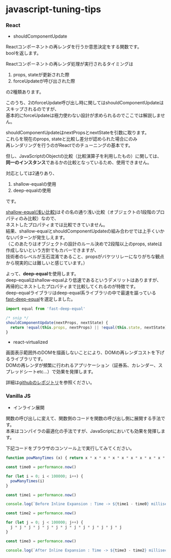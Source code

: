 # javascript-tuning-tips

### React
- shouldComponentUpdate

Reactコンポーネントの再レンダを行うか意思決定をする関数です。  
boolを返します。

Reactコンポーネントの再レンダ処理が実行されるタイミングは

1. props, stateが更新された際
2. forceUpdateが呼び出された際

の2種類あります。

このうち、2のforceUpdate呼び出し時に関してはshouldComponentUpdateはスキップされるのですが、  
基本的にforceUpdateは極力使わない設計が求められるのでここでは解説しません。

shouldComponentUpdateはnextPropsとnextStateを引数に取ります。  
これらを現在のprops, stateと比較し差分が認められた場合にのみ  
再レンダリングを行うのがReactでのチューニングの基本です。

但し、JavaScriptのObjectの比較（比較演算子を利用したもの）に関しては、
**同一のインスタンス**であるかの比較となっているため、使用できません。  

対応としては2通りあり、

1. shallow-equalの使用
2. deep-equalの使用

です。

[shallow-equal(浅い比較)](https://efcl.info/2017/11/30/shallow-equal/)はその名の通り浅い比較（オブジェクトの1段階のプロパティのみ比較）なので、  
ネストしたプロパティまでは比較できていません。  
結果、shallow-equalとshouldComponentUpdateの組み合わせでは上手くいかないパターンが発生しえます。  
（このあたりはオブジェクトの設計のルール決めで2段階以上のprops, stateは作成しないという方針でもカバーできますが、  
技術者のレベルが玉石混淆であること、propsがバケツリレーになりがちな観点から現実的には難しいと感じています。）

よって、**deep-equal**を使用します。  
deep-equalはshallow-equalより低速であるというデメリットはありますが、  
再帰的にネストしたプロパティまで比較してくれるのが特徴です。  
deep-equalライブラリはdeep-equal系ライブラリの中で最速を謳っている[fast-deep-equal](https://github.com/epoberezkin/fast-deep-equal)を選定しました。

```javascript
import equal from 'fast-deep-equal'

/* snip */
shouldComponentUpdate(nextProps, nextState) {
  return !equal(this.props, nextProps) || !equal(this.state, nextState)
}
```

- react-virtualized

画面表示範囲外のDOMを描画しないことにより、DOMの再レンダコストを下げるライブラリです。  
DOMの再レンダが頻繁に行われるアプリケーション（証券系、カレンダー、スプレッドシートetc...）で効果を発揮します。

詳細は[githubのレポジトリ](https://github.com/bvaughn/react-virtualized)を参照ください。

### Vanilla JS

- インライン展開

関数の呼び出しに変えて、関数側のコードを関数の呼び出し側に展開する手法です。  
本来はコンパイラの最適化の手法ですが、JavaScriptにおいても効果を発揮します。

下記コードをブラウザのコンソール上で実行してみてください。

```js
function powManyTimes (x) { return x * x * x * x * x * x * x * x * x * x * x * x * x  }

const time0 = performance.now()

for (let i = 0; i < 100000; i++) {
  powManyTimes(i)
}

const time1 = performance.now()

console.log(`Before Inline Expansion : Time -> ${time1 - time0} milliseconds.`)

const time2 = performance.now()

for (let j = 0; j < 100000; j++) {
  j * j * j * j * j * j * j * j * j * j * j * j * j
}

const time3 = performance.now()

console.log(`After Inline Expansion : Time -> ${time3 - time2} milliseconds.`)
```
